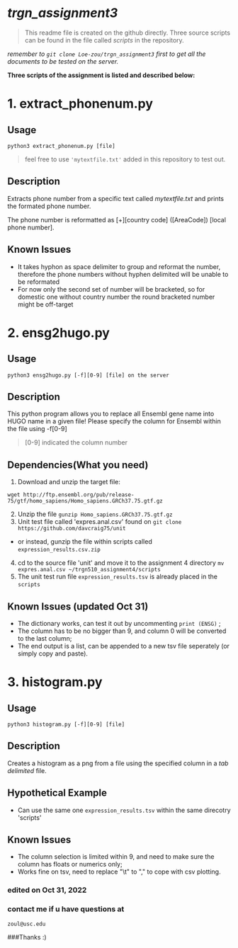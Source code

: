 # *trgn_assignment3*

> This readme file is created on the github directly. 
  Three source scripts can be found in the file called *scripts* in the repository.

*remember to `git clone Loe-zou/trgn_assignment3` first to get all the documents to be tested on the server.*

**Three scripts of the assignment is listed and described below:**


# 1. extract_phonenum.py

## Usage

```
python3 extract_phonenum.py [file]
```

> feel free to use ```'mytextfile.txt'``` added in this repository to test out.

## Description

Extracts phone number from a specific text called *mytextfile.txt* and prints the formated phone number.

The phone number is reformatted as [+][country code] ([AreaCode]) [local phone number].

## Known Issues

- It takes hyphon as space delimiter to group and reformat the number, therefore the phone numbers without hyphen delimited will be unable to be reformated
- For now only the second set of number will be bracketed, so for domestic one without country number the round bracketed number might be off-target

# 2. ensg2hugo.py

## Usage
```
python3 ensg2hugo.py [-f][0-9] [file] on the server
```

## Description

This python program allows you to replace all Ensembl gene name into HUGO name in a given file! Please specify the column for Ensembl within the file using -f[0-9] 

>[0-9] indicated the column number


## Dependencies(What you need)

1. Download and unzip the target file:

```
wget http://ftp.ensembl.org/pub/release-75/gtf/homo_sapiens/Homo_sapiens.GRCh37.75.gtf.gz
```
2. Unzip the file `gunzip Homo_sapiens.GRCh37.75.gtf.gz`
3. Unit test file called 'expres.anal.csv' found on ``git clone https://github.com/davcraig75/unit``
  - or instead, gunzip the file within scripts called `expression_results.csv.zip`
4. cd to the source file 'unit' and move it to the assignment 4 directory 
   ``mv expres.anal.csv ~/trgn510_assignment4/scripts``
5. The unit test run file `expression_results.tsv` is already placed in the `scripts`

## Known Issues (updated Oct 31)
- The dictionary works, can test it out by uncommenting `print (ENSG)` ;
- The column has to be no bigger than 9, and column 0 will be converted to the last column;
- The end output is a list, can be appended to a new tsv file seperately (or simply copy and paste).

# 3. histogram.py
## Usage
```python3 histogram.py [-f][0-9] [file]```

## Description
Creates a histogram as a png from a file using the specified column in a *tab delimited* file.

## Hypothetical Example
- Can use the same one `expression_results.tsv` within the same direcotry 'scripts'

## Known Issues
- The column selection is limited within 9, and need to make sure the column has floats or numerics only;
- Works fine on tsv, need to replace "\t" to "," to cope with csv plotting.


### edited on Oct 31, 2022
### contact me if u have questions at 
```
zoul@usc.edu
```
###Thanks :)
